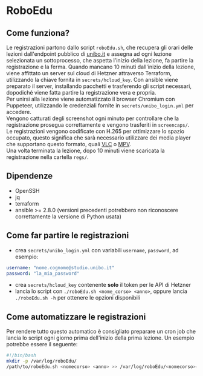 # RoboEdu

## Come funziona?

Le registrazioni partono dallo script `roboEdu.sh`, che recupera gli orari
delle lezioni dall'endpoint pubblico di [unibo.it](https://unibo.it) e assegna
ad ogni lezione selezionata un sottoprocesso, che aspetta l'inizio della
lezione, fa partire la registrazione e la ferma. Quando mancano 10 minuti
dall'inizio della lezione, viene affittato un server sul cloud di Hetzner
attraverso Terraform, utilizzando la chiave fornita in `secrets/hcloud_key`.
Con ansible viene preparato il server, installando pacchetti e trasferendo gli
script necessari, dopodiché viene fatta partire la registrazione vera e
propria.\
Per unirsi alla lezione viene automatizzato il browser Chromium
con Puppeteer, utilizzando le credenziali fornite in `secrets/unibo_login.yml`
per accedere.\
Vengono catturati degli screenshot ogni minuto per controllare
che la registrazione prosegua correttamente e vengono trasferiti in
`screencaps/`.\
Le registrazioni vengono codificate con H.265 per ottimizzare lo
spazio occupato, questo significa che sarà necessario utilizzare dei media
player che supportano questo formato, quali [VLC](https://www.videolan.org/vlc/)
o [MPV](https://github.com/mpv-player/mpv).\
Una volta terminata la lezione, dopo 10 minuti viene scaricata la registrazione
nella cartella `regs/`.

## Dipendenze
- OpenSSH
- jq
- terraform
- ansible >= 2.8.0 (versioni precedenti potrebbero non riconoscere
correttamente la versione di Python usata)

## Come far partire le registrazioni
- crea `secrets/unibo_login.yml` con variabili `username`, `password`, ad
esempio:
```yaml
username: "nome.cognome@studio.unibo.it"
password: "la_mia_password"
```
- crea `secrets/hcloud_key` contenente **solo** il token per le API di Hetzner
- lancia lo script con `./roboEdu.sh <nome_corso> <anno>`, oppure lancia
`./roboEdu.sh -h` per ottenere le opzioni disponibili

## Come automatizzare le registrazioni

Per rendere tutto questo automatico è consigliato preparare un cron job che
lancia lo script ogni giorno prima dell'inizio della prima lezione. Un esempio
potrebbe essere il seguente:
```sh
#!/bin/bash
mkdir -p /var/log/roboEdu/
/path/to/roboEdu.sh <nomecorso> <anno> >> /var/log/roboEdu/<nomecorso>-<anno>-$(date '+%y%m%d').log 2>&1
```


